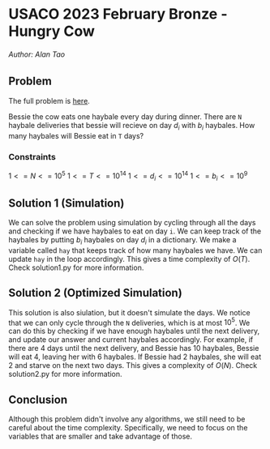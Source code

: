 # USACO 2023 February Bronze - Hungry Cow
###### Author: Alan Tao

## Problem
The full problem is [here](https://usaco.org/index.php?page=viewproblem2&cpid=1299). 

Bessie the cow eats one haybale every day during dinner. There are `N` haybale deliveries that bessie will recieve on day $d_i$ with $b_i$ haybales. How many haybales will Bessie eat in `T` days?

### Constraints
$1 <= N <= 10^5$
$1 <= T <= 10^{14}$
$1 <= d_i <= 10^{14}$
$1 <= b_i <= 10^9$

## Solution 1 (Simulation)
We can solve the problem using simulation by cycling through all the days and checking if we have haybales to eat on day `i`. We can keep track of the haybales by putting $b_i$ haybales on day $d_i$ in a dictionary. We make a variable called `hay` that keeps track of how many haybales we have. We can update `hay` in the loop accordingly. This gives a time complexity of $O(T)$. Check solution1.py for more information. 

## Solution 2 (Optimized Simulation)
This solution is also siulation, but it doesn't simulate the days. We notice that we can only cycle through the `N` deliveries, which is at most $10^5$. We can do this by checking if we have enough haybales until the next delivery, and update our answer and current haybales accordingly. For example, if there are 4 days until the next delivery, and Bessie has 10 haybales, Bessie will eat 4, leaving her with 6 haybales. If Bessie had 2 haybales, she will eat 2 and starve on the next two days. This gives a complexity of $O(N)$. Check solution2.py for more information. 

## Conclusion
Although this problem didn't involve any algorithms, we still need to be careful about the time complexity. Specifically, we need to focus on the variables that are smaller and take advantage of those. 